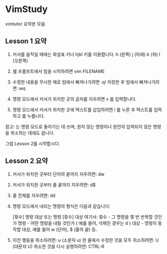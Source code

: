 # VimStudy

vimtutor 요약본 모음

## Lesson 1 요약

  1. 커서를 움직일 때에는 화살표 키나 hjkl 키를 이용합니다.
         h (왼쪽)       j (아래)       k (위)       l (오른쪽)

  2. 쉘 프롬프트에서 빔을 시작하려면 vim FILENAME <ENTER>

  3. 수정한 내용을 무시한 채로 빔에서 빠져나가려면   <ESC>   :q!   <ENTER>
                     저장한 후 빔에서 빠져나가려면   <ESC>   :wq   <ENTER>

  4. 명령 모드에서 커서가 위치한 곳의 글자를 지우려면   x  를 입력합니다.

  5. 명령 모드에서 커서가 위치한 곳에 텍스트를 삽입하려면
         i   를 누른 후 텍스트를 입력하고  <ESC> 를 누릅니다.

참고: <ESC>는 명령 모드로 돌아가는 데 쓰며, 원치 않는 명령이나 완전히 입력되지
      않은 명령을 취소하는 데에도 씁니다.

그럼 Lesson 2를 시작합시다.

## Lesson 2 요약 

  1. 커서가 위치한 곳부터 단어의 끝까지 지우려면:    dw

  2. 커서가 위치한 곳부터 줄 끝까지 지우려면:    d$

  3. 줄 전체를 지우려면:    dd

  4. 명령 모드에서 내리는 명령의 형식은 다음과 같습니다:

       [횟수]   명령   대상    또는    명령   [횟수]   대상
     여기서:
       횟수 - 그 명령을 몇 번 반복할 것인가
       명령 - 어떤 명령을 내릴 것인가 ( 예를 들어, 삭제인 경우는 d )
       대상 - 명령이 동작할 대상, 예를 들어 w (단어), $ (줄의 끝) 등.

  5. 이전 행동을 취소하려면:                 u   (소문자 u)
     한 줄에서 수정한 것을 모두 취소하려면:  U   (대문자 U)
     취소한 것을 다시 실행하려면:            CTRL-R
     
     
     

